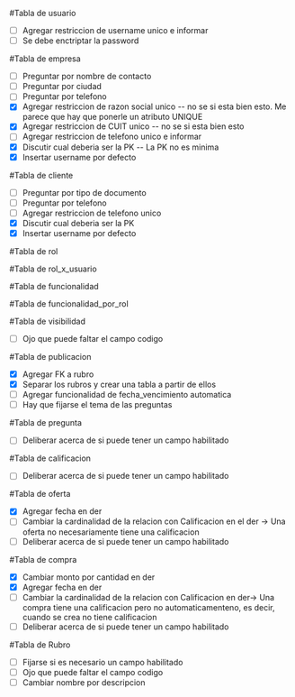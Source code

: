 #Tabla de usuario
- [ ] Agregar restriccion de username unico e informar
- [ ] Se debe enctriptar la password 

#Tabla de empresa
- [ ] Preguntar por nombre de contacto
- [ ] Preguntar por ciudad
- [ ] Preguntar por telefono
- [x] Agregar restriccion de razon social unico -- no se si esta bien esto. Me parece que hay que ponerle un atributo UNIQUE
- [x] Agregar restriccion de CUIT unico -- no se si esta bien esto
- [ ] Agregar restriccion de telefono unico e informar
- [x] Discutir cual deberia ser la PK -- La PK no es minima
- [x] Insertar username por defecto

#Tabla de cliente
- [ ] Preguntar por tipo de documento
- [ ] Preguntar por telefono
- [ ] Agregar restriccion de telefono unico
- [x] Discutir cual deberia ser la PK
- [x] Insertar username por defecto

#Tabla de rol

#Tabla de rol_x_usuario

#Tabla de funcionalidad

#Tabla de funcionalidad_por_rol

#Tabla de visibilidad
- [ ] Ojo que puede faltar el campo codigo

#Tabla de publicacion
- [x] Agregar FK a rubro
- [x] Separar los rubros y crear una tabla a partir de ellos
- [ ] Agregar funcionalidad de fecha_vencimiento automatica
- [ ] Hay que fijarse el tema de las preguntas

#Tabla de pregunta
- [ ] Deliberar acerca de si puede tener un campo habilitado

#Tabla de calificacion
- [ ] Deliberar acerca de si puede tener un campo habilitado

#Tabla de oferta
- [x] Agregar fecha en der
- [ ] Cambiar la cardinalidad de la relacion con Calificacion en el der -> Una oferta no necesariamente tiene una calificacion
- [ ] Deliberar acerca de si puede tener un campo habilitado

#Tabla de compra
- [x] Cambiar monto por cantidad en der
- [x] Agregar fecha en der
- [ ] Cambiar la cardinalidad de la relacion con Calificacion en der-> Una compra tiene una calificacion pero no automaticamenteno, es decir, cuando se crea no tiene calificacion
- [ ] Deliberar acerca de si puede tener un campo habilitado

#Tabla de Rubro
- [ ] Fijarse si es necesario un campo habilitado
- [ ] Ojo que puede faltar el campo codigo
- [ ] Cambiar nombre por descripcion
